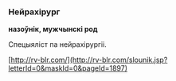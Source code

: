 ### Нейрахірург
**назоўнік, мужчынскі род**

Спецыяліст па нейрахірургіі.

<a rel="author">[http://rv-blr.com/](http://rv-blr.com/slounik.jsp?letterId=0&maskId=0&pageId=1897)</a>
